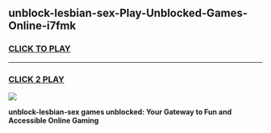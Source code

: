 
## unblock-lesbian-sex-Play-Unblocked-Games-Online-i7fmk
<h3>
<a href="https://premium76.site?title=unblock-lesbian-sex&ref=25A">CLICK TO PLAY</a></h3>
<hr>

<h3>
<a href="https://premium76.site?title=unblock-lesbian-sex&ref=25A">CLICK 2 PLAY</a>
  
</h3>

<a href="https://premium76.site?title=unblock-lesbian-sex&ref=25A"><img src="https://clearcache.store/games.png"></a>


**unblock-lesbian-sex games unblocked: Your Gateway to Fun and Accessible Online Gaming**
